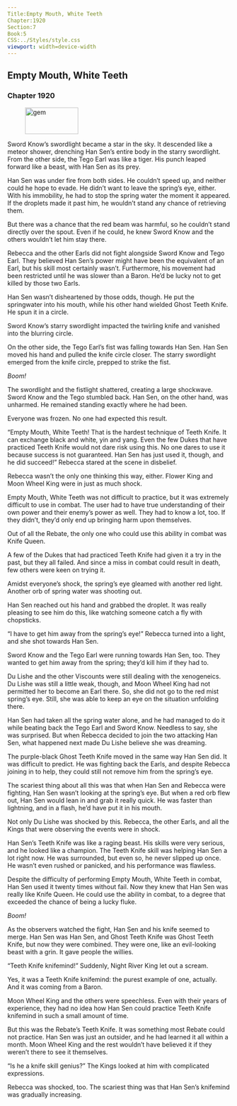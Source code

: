 ```yaml
---
Title:Empty Mouth, White Teeth 
Chapter:1920 
Section:7 
Book:5 
CSS:../Styles/style.css 
viewport: width=device-width
---
```

  
## Empty Mouth, White Teeth
### Chapter 1920
  
<figure>
	<img src="../Images/gem.gif" alt="gem" id="gem" width="120" height="60" />
</figure>
  

  
Sword Know’s swordlight became a star in the sky. It descended like a meteor shower, drenching Han Sen’s entire body in the starry swordlight. From the other side, the Tego Earl was like a tiger. His punch leaped forward like a beast, with Han Sen as its prey.

Han Sen was under fire from both sides. He couldn’t speed up, and neither could he hope to evade. He didn’t want to leave the spring’s eye, either. With his immobility, he had to stop the spring water the moment it appeared. If the droplets made it past him, he wouldn’t stand any chance of retrieving them.

But there was a chance that the red beam was harmful, so he couldn’t stand directly over the spout. Even if he could, he knew Sword Know and the others wouldn’t let him stay there.

Rebecca and the other Earls did not fight alongside Sword Know and Tego Earl. They believed Han Sen’s power might have been the equivalent of an Earl, but his skill most certainly wasn’t. Furthermore, his movement had been restricted until he was slower than a Baron. He’d be lucky not to get killed by those two Earls.

Han Sen wasn’t disheartened by those odds, though. He put the springwater into his mouth, while his other hand wielded Ghost Teeth Knife. He spun it in a circle.

Sword Know’s starry swordlight impacted the twirling knife and vanished into the blurring circle.

On the other side, the Tego Earl’s fist was falling towards Han Sen. Han Sen moved his hand and pulled the knife circle closer. The starry swordlight emerged from the knife circle, prepped to strike the fist.

*Boom!*

The swordlight and the fistlight shattered, creating a large shockwave. Sword Know and the Tego stumbled back. Han Sen, on the other hand, was unharmed. He remained standing exactly where he had been.

Everyone was frozen. No one had expected this result.

“Empty Mouth, White Teeth! That is the hardest technique of Teeth Knife. It can exchange black and white, yin and yang. Even the few Dukes that have practiced Teeth Knife would not dare risk using this. No one dares to use it because success is not guaranteed. Han Sen has just used it, though, and he did succeed!” Rebecca stared at the scene in disbelief.

Rebecca wasn’t the only one thinking this way, either. Flower King and Moon Wheel King were in just as much shock.

Empty Mouth, White Teeth was not difficult to practice, but it was extremely difficult to use in combat. The user had to have true understanding of their own power and their enemy’s power as well. They had to know a lot, too. If they didn’t, they’d only end up bringing harm upon themselves.

Out of all the Rebate, the only one who could use this ability in combat was Knife Queen.

A few of the Dukes that had practiced Teeth Knife had given it a try in the past, but they all failed. And since a miss in combat could result in death, few others were keen on trying it.

Amidst everyone’s shock, the spring’s eye gleamed with another red light. Another orb of spring water was shooting out.

Han Sen reached out his hand and grabbed the droplet. It was really pleasing to see him do this, like watching someone catch a fly with chopsticks.

“I have to get him away from the spring’s eye!” Rebecca turned into a light, and she shot towards Han Sen.

Sword Know and the Tego Earl were running towards Han Sen, too. They wanted to get him away from the spring; they’d kill him if they had to.

Du Lishe and the other Viscounts were still dealing with the xenogeneics. Du Lishe was still a little weak, though, and Moon Wheel King had not permitted her to become an Earl there. So, she did not go to the red mist spring’s eye. Still, she was able to keep an eye on the situation unfolding there.

Han Sen had taken all the spring water alone, and he had managed to do it while beating back the Tego Earl and Sword Know. Needless to say, she was surprised. But when Rebecca decided to join the two attacking Han Sen, what happened next made Du Lishe believe she was dreaming.

The purple-black Ghost Teeth Knife moved in the same way Han Sen did. It was difficult to predict. He was fighting back the Earls, and despite Rebecca joining in to help, they could still not remove him from the spring’s eye.

The scariest thing about all this was that when Han Sen and Rebecca were fighting, Han Sen wasn’t looking at the spring’s eye. But when a red orb flew out, Han Sen would lean in and grab it really quick. He was faster than lightning, and in a flash, he’d have put it in his mouth.

Not only Du Lishe was shocked by this. Rebecca, the other Earls, and all the Kings that were observing the events were in shock.

Han Sen’s Teeth Knife was like a raging beast. His skills were very serious, and he looked like a champion. The Teeth Knife skill was helping Han Sen a lot right now. He was surrounded, but even so, he never slipped up once. He wasn’t even rushed or panicked, and his performance was flawless.

Despite the difficulty of performing Empty Mouth, White Teeth in combat, Han Sen used it twenty times without fail. Now they knew that Han Sen was really like Knife Queen. He could use the ability in combat, to a degree that exceeded the chance of being a lucky fluke.

*Boom!*

As the observers watched the fight, Han Sen and his knife seemed to merge. Han Sen was Han Sen, and Ghost Teeth Knife was Ghost Teeth Knife, but now they were combined. They were one, like an evil-looking beast with a grin. It gave people the willies.

“Teeth Knife knifemind!” Suddenly, Night River King let out a scream.

Yes, it was a Teeth Knife knifemind: the purest example of one, actually. And it was coming from a Baron.

Moon Wheel King and the others were speechless. Even with their years of experience, they had no idea how Han Sen could practice Teeth Knife knifemind in such a small amount of time.

But this was the Rebate’s Teeth Knife. It was something most Rebate could not practice. Han Sen was just an outsider, and he had learned it all within a month. Moon Wheel King and the rest wouldn’t have believed it if they weren’t there to see it themselves.

“Is he a knife skill genius?” The Kings looked at him with complicated expressions.

Rebecca was shocked, too. The scariest thing was that Han Sen’s knifemind was gradually increasing.